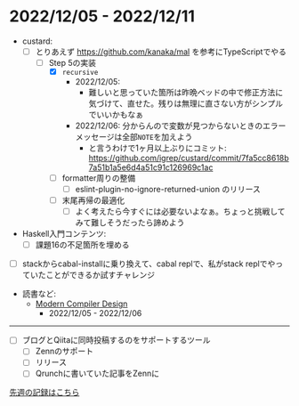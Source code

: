 # 2022/12/05 - 2022/12/11

- custard:
    - [ ] とりあえず <https://github.com/kanaka/mal> を参考にTypeScriptでやる
        - [ ] Step 5の実装
            - [x] `recursive`
                - 2022/12/05:
                    - 難しいと思っていた箇所は昨晩ベッドの中で修正方法に気づけて、直せた。残りは無理に直さない方がシンプルでいいかもなぁ
                - 2022/12/06: 分からんので変数が見つからないときのエラーメッセージは全部`NOTE`を加えよう
                    - と言うわけで1ヶ月以上ぶりにコミット: <https://github.com/igrep/custard/commit/7fa5cc8618b7a51b1a5e6d4a51c91c126969c1ac>
            - [ ] formatter周りの整備
                - [ ] eslint-plugin-no-ignore-returned-union のリリース
            - [ ] 末尾再帰の最適化
                - [ ] よく考えたら今すぐには必要ないよなぁ。ちょっと挑戦してみて難しそうだったら諦めよう
- Haskell入門コンテンツ:
    - [ ] 課題16の不足箇所を埋める
- [ ] stackからcabal-installに乗り換えて、cabal replで、私がstack replでやっていたことができるか試すチャレンジ
- 読書など:
    - [Modern Compiler Design](https://www.springer.com/jp/book/9781461446989)
        - 2022/12/05 - 2022/12/06

------

- [ ] ブログとQiitaに同時投稿するのをサポートするツール
    - [ ] Zennのサポート
    - [ ] リリース
    - [ ] Qrunchに書いていた記事をZennに

[先週の記録はこちら](https://github.com/igrep/daily-commits/blob/72f999ce99e03a03d4b6af83cccaafdb84b52a45/yesterday.md)

